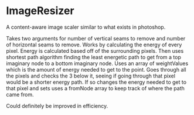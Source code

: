 # ImageResizer
A content-aware image scaler similar to what exists in photoshop.

Takes two arguments for number of vertical seams
to remove and number of horizontal seams to remove. Works by calculating the
energy of every pixel. Energy is calculated based off of the surrounding pixels.
Then uses shortest path algorithm finding the least energetic path to get from
a top imaginary node to a bottom imaginary node. Uses an array of weightValues
which is the amount of energy needed to get to the point. Goes through all the
pixels and checks the 3 below it, seeing if going through that pixel would
be a shorter energy path. If so changes the energy needed to get to that pixel
and sets uses a fromNode array to keep track of where the path came from. 

Could definitely be improved in efficiency.
